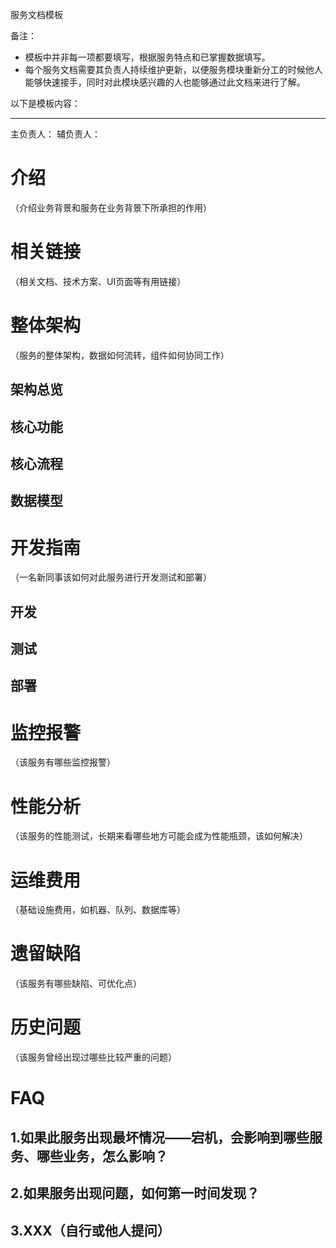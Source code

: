 服务文档模板
 
备注：
- 模板中并非每一项都要填写，根据服务特点和已掌握数据填写。
- 每个服务文档需要其负责人持续维护更新，以便服务模块重新分工的时候他人能够快速接手，同时对此模块感兴趣的人也能够通过此文档来进行了解。

以下是模板内容：

---------------------------------

主负责人：
辅负责人：

# 介绍
（介绍业务背景和服务在业务背景下所承担的作用）

# 相关链接
（相关文档、技术方案、UI页面等有用链接）

# 整体架构
（服务的整体架构，数据如何流转，组件如何协同工作）
## 架构总览
## 核心功能
## 核心流程
## 数据模型

# 开发指南
（一名新同事该如何对此服务进行开发测试和部署）
## 开发
## 测试
## 部署

# 监控报警
（该服务有哪些监控报警）

# 性能分析
（该服务的性能测试，长期来看哪些地方可能会成为性能瓶颈，该如何解决）

# 运维费用
（基础设施费用，如机器、队列、数据库等）

# 遗留缺陷
（该服务有哪些缺陷、可优化点）

# 历史问题
（该服务曾经出现过哪些比较严重的问题）


# FAQ
## 1.如果此服务出现最坏情况——宕机，会影响到哪些服务、哪些业务，怎么影响？
## 2.如果服务出现问题，如何第一时间发现？
## 3.XXX（自行或他人提问）
